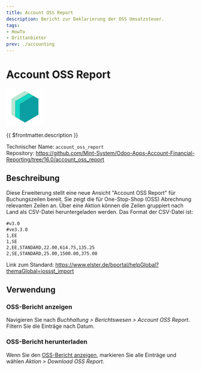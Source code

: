 ```yaml
---
title: Account OSS Report
description: Bericht zur Deklarierung der OSS Umsatzsteuer.
tags:
- HowTo
- Drittanbieter
prev: ./accounting
---
```

# Account OSS Report

![icon_oms_box](attachments/icons_odoo_mint_system.png)

{{ $frontmatter.description }}

Technischer Name: `account_oss_report`\
Repository: <https://github.com/Mint-System/Odoo-Apps-Account-Financial-Reporting/tree/16.0/account_oss_report>

## Beschreibung

Diese Erweiterung stellt eine neue Ansicht "Account OSS Report" für Buchungszeilen bereit. Sie zeigt die für One-Stop-Shop (OSS) Abrechnung relevanten Zeilen an. Über eine Aktion können die Zeilen gruppiert nach Land als CSV-Datei heruntergeladen werden. Das Format der CSV-Datei ist:

```csv
#v3.0
#ve3.3.0
1,EE
1,SE
2,EE,STANDARD,22.00,614.75,135.25
2,SE,STANDARD,25.00,1500.00,375.00
```

Link zum Standard: <https://www.elster.de/bportal/helpGlobal?themaGlobal=iossst_import>

## Verwendung

### OSS-Bericht anzeigen

Navigieren Sie nach *Buchhaltung > Berichtswesen > Account OSS Report*. Filtern Sie die Einträge nach Datum.

### OSS-Bericht herunterladen

Wenn Sie den [OSS-Bericht anzeigen](#OSS-Bericht%20anzeigen), markieren Sie alle Einträge und wählen *Aktion > Download OSS Report*.
